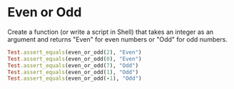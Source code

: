 # Even or Odd

Create a function (or write a script in Shell) that takes an integer as an argument and returns "Even" for even numbers or "Odd" for odd numbers.

```ruby
Test.assert_equals(even_or_odd(2), "Even")
Test.assert_equals(even_or_odd(0), "Even")
Test.assert_equals(even_or_odd(7), "Odd")
Test.assert_equals(even_or_odd(1), "Odd")
Test.assert_equals(even_or_odd(-1), "Odd")
```